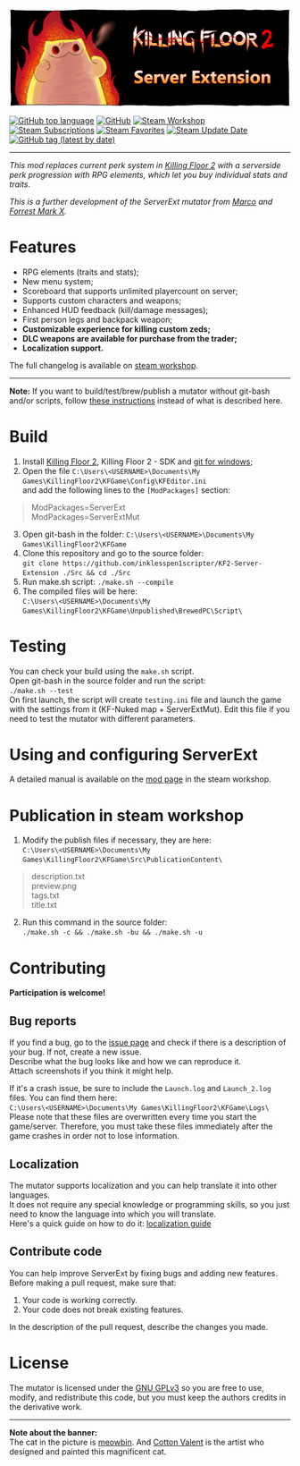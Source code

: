 [![](PublicationContent/mutbanner.png)](https://steamcommunity.com/sharedfiles/filedetails/?id=2085786712)

[![GitHub top language](https://img.shields.io/github/languages/top/inklesspen1scripter/KF2-Server-Extension)](https://docs.unrealengine.com/udk/Three/WebHome.html)
[![GitHub](https://img.shields.io/github/license/inklesspen1scripter/KF2-Server-Extension)](https://www.gnu.org/licenses/gpl-3.0.en.html)
[![Steam Workshop](https://img.shields.io/badge/steam-workshop-0)](https://steamcommunity.com/sharedfiles/filedetails/?id=2085786712)
[![Steam Subscriptions](https://img.shields.io/steam/subscriptions/2085786712)](https://steamcommunity.com/sharedfiles/filedetails/?id=2085786712)
[![Steam Favorites](https://img.shields.io/steam/favorites/2085786712)](https://steamcommunity.com/sharedfiles/filedetails/?id=2085786712)
[![Steam Update Date](https://img.shields.io/steam/update-date/2085786712)](https://steamcommunity.com/sharedfiles/filedetails/?id=2085786712)
[![GitHub tag (latest by date)](https://img.shields.io/github/v/tag/inklesspen1scripter/KF2-Server-Extension)](https://github.com/inklesspen1scripter/KF2-Server-Extension/tags)

***

*This mod replaces current perk system in [Killing Floor 2](https://en.wikipedia.org/wiki/Killing_Floor_2) with a serverside perk progression with RPG elements, which let you buy individual stats and traits.*

*This is a further development of the ServerExt mutator from [Marco](https://forums.tripwireinteractive.com/index.php?threads/mutator-server-extension-mod.109463) and [Forrest Mark X](https://github.com/ForrestMarkX/KF2-Server-Extension).*

# Features
- RPG elements (traits and stats);
- New menu system;
- Scoreboard that supports unlimited playercount on server;
- Supports custom characters and weapons;
- Enhanced HUD feedback (kill/damage messages);
- First person legs and backpack weapon;
- **Customizable experience for killing custom zeds;**
- **DLC weapons are available for purchase from the trader;**
- **Localization support.**

The full changelog is available on [steam workshop](https://steamcommunity.com/sharedfiles/filedetails/changelog/2085786712).

***

**Note:** If you want to build/test/brew/publish a mutator without git-bash and/or scripts, follow [these instructions](https://tripwireinteractive.atlassian.net/wiki/spaces/KF2SW/pages/26247172/KF2+Code+Modding+How-to) instead of what is described here.

# Build
1. Install [Killing Floor 2](https://store.steampowered.com/app/232090/Killing_Floor_2/), Killing Floor 2 - SDK and [git for windows](https://git-scm.com/download/win);
2. Open the file `C:\Users\<USERNAME>\Documents\My Games\KillingFloor2\KFGame\Config\KFEditor.ini`  
and add the following lines to the `[ModPackages]` section:  
> ModPackages=ServerExt  
> ModPackages=ServerExtMut
3. Open git-bash in the folder: `C:\Users\<USERNAME>\Documents\My Games\KillingFloor2\KFGame`
4. Clone this repository and go to the source folder:  
`git clone https://github.com/inklesspen1scripter/KF2-Server-Extension ./Src && cd ./Src`
5. Run make.sh script:
`./make.sh --compile`
6. The compiled files will be here:  
`C:\Users\<USERNAME>\Documents\My Games\KillingFloor2\KFGame\Unpublished\BrewedPC\Script\`

# Testing
You can check your build using the `make.sh` script.  
Open git-bash in the source folder and run the script:  
`./make.sh --test`  
On first launch, the script will create `testing.ini` file and launch the game with the settings from it (KF-Nuked map + ServerExtMut). Edit this file if you need to test the mutator with different parameters.

# Using and configuring ServerExt
A detailed manual is available on the [mod page](https://steamcommunity.com/sharedfiles/filedetails/?id=2085786712) in the steam workshop.

# Publication in steam workshop
1. Modify the publish files if necessary, they are here:  
`C:\Users\<USERNAME>\Documents\My Games\KillingFloor2\KFGame\Src\PublicationContent\`
> description.txt  
> preview.png  
> tags.txt  
> title.txt  
2. Run this command in the source folder:  
`./make.sh -c && ./make.sh -bu && ./make.sh -u`

# Contributing
**Participation is welcome!**

## Bug reports
If you find a bug, go to the [issue page](https://github.com/inklesspen1scripter/KF2-Server-Extension/issues) and check if there is a description of your bug. If not, create a new issue.  
Describe what the bug looks like and how we can reproduce it.  
Attach screenshots if you think it might help.

If it's a crash issue, be sure to include the `Launch.log` and `Launch_2.log` files. You can find them here:  
`C:\Users\<USERNAME>\Documents\My Games\KillingFloor2\KFGame\Logs\`  
Please note that these files are overwritten every time you start the game/server. Therefore, you must take these files immediately after the game crashes in order not to lose information.

## Localization
The mutator supports localization and you can help translate it into other languages.  
It does not require any special knowledge or programming skills, so you just need to know the language into which you will translate.  
Here's a quick guide on how to do it: [localization guide](https://steamcommunity.com/workshop/filedetails/discussion/2085786712/2942494909176752884)

## Contribute code
You can help improve ServerExt by fixing bugs and adding new features.  
Before making a pull request, make sure that:  
1. Your code is working correctly.  
2. Your code does not break existing features.  

In the description of the pull request, describe the changes you made.


# License
The mutator is licensed under the [GNU GPLv3](https://www.gnu.org/licenses/gpl-3.0.en.html) so you are free to use, modify, and redistribute this code, but you must keep the authors credits in the derivative work.

***

**Note about the banner:**  
The cat in the picture is [meowbin](https://www.deviantart.com/cottonvalent/gallery/48815375/creepy-cat). And [Cotton Valent](https://www.deviantart.com/cottonvalent) is the artist who designed and painted this magnificent cat.
